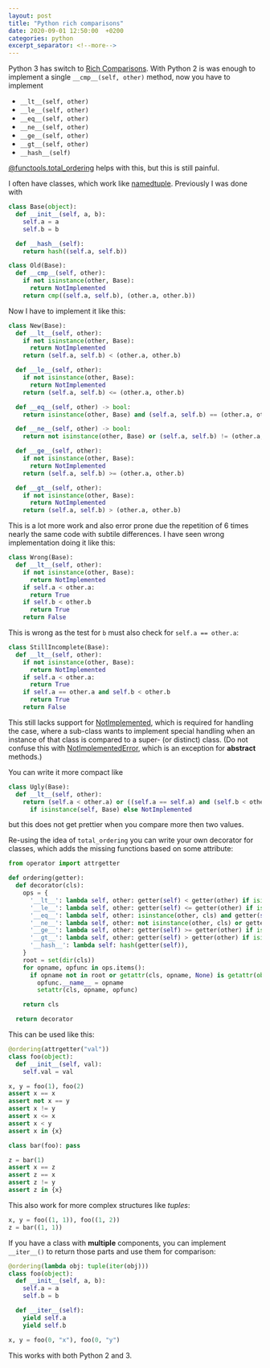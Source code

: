 ```yaml
---
layout: post
title: "Python rich comparisons"
date: 2020-09-01 12:50:00  +0200
categories: python
excerpt_separator: <!--more-->
---
```


Python 3 has switch to [Rich Comparisons](https://www.python.org/dev/peps/pep-0207/).
With Python 2 is was enough to implement a single `__cmp__(self, other)` method, now you have to implement
* `__lt__(self, other)`
* `__le__(self, other)`
* `__eq__(self, other)`
* `__ne__(self, other)`
* `__ge__(self, other)`
* `__gt__(self, other)`
* `__hash__(self)`

[@functools.total_ordering](https://docs.python.org/3/library/functools.html#functools.total_ordering) helps with this, but this is still painful.

<!--more-->

I often have classes, which work like [namedtuple](https://docs.python.org/3/library/collections.html#collections.namedtuple).
Previously I was done with

```python
class Base(object):
  def __init__(self, a, b):
    self.a = a
    self.b = b

  def __hash__(self):
    return hash((self.a, self.b))

class Old(Base):
  def __cmp__(self, other):
    if not isinstance(other, Base):
      return NotImplemented
    return cmp((self.a, self.b), (other.a, other.b))
```

Now I have to implement it like this:

```python
class New(Base):
  def __lt__(self, other):
    if not isinstance(other, Base):
      return NotImplemented
    return (self.a, self.b) < (other.a, other.b)

  def __le__(self, other):
    if not isinstance(other, Base):
      return NotImplemented
    return (self.a, self.b) <= (other.a, other.b)

  def __eq__(self, other) -> bool:
    return isinstance(other, Base) and (self.a, self.b) == (other.a, other.b)

  def __ne__(self, other) -> bool:
    return not isinstance(other, Base) or (self.a, self.b) != (other.a, other.b)

  def __ge__(self, other):
    if not isinstance(other, Base):
      return NotImplemented
    return (self.a, self.b) >= (other.a, other.b)

  def __gt__(self, other):
    if not isinstance(other, Base):
      return NotImplemented
    return (self.a, self.b) > (other.a, other.b)
```

This is a lot more work and also error prone due the repetition of 6 times nearly the same code with subtile differences.
I have seen wrong implementation doing it like this:

```python
class Wrong(Base):
  def __lt__(self, other):
    if not isinstance(other, Base):
      return NotImplemented
    if self.a < other.a:
      return True
    if self.b < other.b
      return True
    return False
```

This is wrong as the test for `b` must also check for `self.a == other.a`:

```python
class StillIncomplete(Base):
  def __lt__(self, other):
    if not isinstance(other, Base):
      return NotImplemented
    if self.a < other.a:
      return True
    if self.a == other.a and self.b < other.b
      return True
    return False
```

This still lacks support for [NotImplemented](https://docs.python.org/3/library/constants.html?highlight=notimplemented#NotImplemented), which is required for handling the case, where a sub-class wants to implement special handling when an instance of that class is compared to a super- (or distinct) class.
(Do not confuse this with [NotImplementedError](https://docs.python.org/3/library/exceptions.html#NotImplementedError), which is an exception for **abstract** methods.)

You can write it more compact like

```python
class Ugly(Base):
  def __lt__(self, other):
    return (self.a < other.a) or ((self.a == self.a) and (self.b < other.b)) \
      if isinstance(self, Base) else NotImplemented
```

but this does not get prettier when you compare more then two values.


Re-using the idea of `total_ordering` you can write your own decorator for classes, which adds the missing functions based on some attribute:

```python
from operator import attrgetter

def ordering(getter):
  def decorator(cls):
    ops = {
      '__lt__': lambda self, other: getter(self) < getter(other) if isinstance(other, cls) else NotImplemented,
      '__le__': lambda self, other: getter(self) <= getter(other) if isinstance(other, cls) else NotImplemented,
      '__eq__': lambda self, other: isinstance(other, cls) and getter(self) == getter(other),
      '__ne__': lambda self, other: not isinstance(other, cls) or getter(self) != getter(other),
      '__ge__': lambda self, other: getter(self) >= getter(other) if isinstance(other, cls) else NotImplemented,
      '__gt__': lambda self, other: getter(self) > getter(other) if isinstance(other, cls) else NotImplemented,
      '__hash__': lambda self: hash(getter(self)),
    }
    root = set(dir(cls))
    for opname, opfunc in ops.items():
      if opname not in root or getattr(cls, opname, None) is getattr(object, opname, None):
        opfunc.__name__ = opname
        setattr(cls, opname, opfunc)

    return cls

  return decorator
```

This can be used like this:

```python
@ordering(attrgetter("val"))
class foo(object):
  def __init__(self, val):
    self.val = val

x, y = foo(1), foo(2)
assert x == x
assert not x == y
assert x != y
assert x <= x
assert x < y
assert x in {x}

class bar(foo): pass

z = bar(1)
assert x == z
assert z == x
assert z != y
assert z in {x}
```

This also work for more complex structures like *tuples*:

```python
x, y = foo((1, 1)), foo((1, 2))
z = bar((1, 1))
```

If you have a class with **multiple** components, you can implement `__iter__()` to return those parts and use them for comparison:

```python
@ordering(lambda obj: tuple(iter(obj)))
class foo(object):
  def __init__(self, a, b):
    self.a = a
    self.b = b

  def __iter__(self):
    yield self.a
    yield self.b

x, y = foo(0, "x"), foo(0, "y")
```

This works with both Python 2 and 3.
